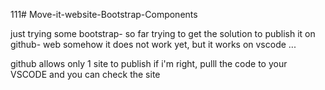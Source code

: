 111# Move-it-website-Bootstrap-Components


just trying some bootstrap- so far trying to get the solution to publish it on github- web somehow it does not work yet, but it works on vscode ...


github allows only 1 site to publish if i'm right, pulll the code to your VSCODE and you can check the site
